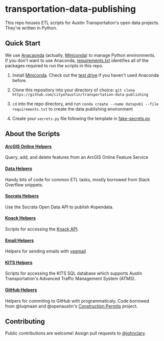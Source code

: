 # transportation-data-publishing

This repo houses ETL scripts for Austin Transportation's open data projects. They're written in Python. 

## Quick Start

We use [Anacaonda](https://conda.io/) (actually, [Miniconda](https://conda.io/miniconda.html)) to manage Python environments. If you don't want to use Anaconda, [requirements.txt]() identifies all of the packages required to run the scripts in this repo.

1. Install [Miniconda](https://conda.io/miniconda.html). Check out the [test drive](https://conda.io/docs/test-drive.html#managing-environments) if you haven't used Anaconda before.

2. Clone this repository into your directory of choice: `git clone https://github.com/cityofaustin/transportation-data-publishing`

3. `cd` into the repo directory, and run `conda create --name datapub1 --file requirements.txt` to create the data publishing environment

4. Create your `secrets.py` file following the template in [fake-secrets.py](https://github.com/cityofaustin/transportation-data-publishing/blob/master/fake_secrets.py)

## About the Scripts

#### [ArcGIS Online Helpers](https://github.com/cityofaustin/transportation-data-publishing/blob/master/agol_helpers.py)
Query, add, and delete features from an ArcGIS Online Feature Service

#### [Data Helpers](https://github.com/cityofaustin/transportation-data-publishing/blob/master/data_helpers.py)
Handy bits of code for common ETL tasks, mostly borrowed from Stack Overflow snippets.

#### [Socrata Helpers](https://github.com/cityofaustin/transportation-data-publishing/blob/master/socrata_helpers.py)
Use the Socrata Open Data API to publish #opendata. 

#### [Knack Helpers](https://github.com/cityofaustin/transportation-data-publishing/blob/master/knack_helpers.py)
Scripts for accessing the [Knack API](http://knack.freshdesk.com/support/solutions/articles/5000444173-working-with-the-api).

#### [Email Helpers](https://github.com/cityofaustin/transportation-data-publishing/blob/master/email_helpers.py)
Helpers for sending emails with [yagmail](https://github.com/kootenpv/yagmail)

#### [KITS Helpers](https://github.com/cityofaustin/transportation-data-publishing/blob/master/kits_helpers.py)
Scripts for accessing the KITS SQL database which supports Austin Transportation's Advanced Traffic Management System (ATMS).

#### [GitHub Helpers](https://github.com/cityofaustin/transportation-data-publishing/blob/master/github_helpers.py)
Helpers for commiting to GitHub with programmaticaly. Code borrowed from @luqmaan and @openaustin's [Construction Permits](https://github.com/open-austin/construction-permits) project.

## Contributing

Public contributions are welcome! Assign pull requests to [@johnclary](http://github.com/johnclary).